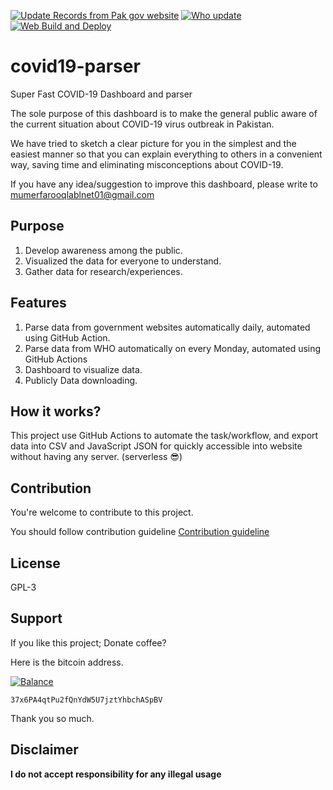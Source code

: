 [![Update Records from Pak gov website](https://github.com/lablnet/covid19-parser/actions/workflows/pk.yaml/badge.svg)](https://github.com/lablnet/covid19-parser/actions/workflows/pk.yaml)
[![Who update](https://github.com/lablnet/covid19-parser/actions/workflows/who.yaml/badge.svg)](https://github.com/lablnet/covid19-parser/actions/workflows/who.yaml)
[![Web Build and Deploy](https://github.com/lablnet/covid19-parser/actions/workflows/web_build.yml/badge.svg)](https://github.com/lablnet/covid19-parser/actions/workflows/web_build.yml)

# covid19-parser

Super Fast COVID-19 Dashboard and parser
  
  The sole purpose of this dashboard is to make the general public aware of the current situation about COVID-19 virus outbreak in Pakistan.

We have tried to sketch a clear picture for you in the simplest and the easiest manner so that you can explain everything to others in a convenient way, saving time and eliminating misconceptions about COVID-19.

If you have any idea/suggestion to improve this dashboard, please write to mumerfarooqlablnet01@gmail.com

## Purpose
1. Develop awareness among the public.
2. Visualized the data for everyone to understand.
3. Gather data for research/experiences.  

## Features
1. Parse data from government websites automatically daily, automated using GitHub Action.
2. Parse data from WHO automatically on every Monday, automated using GitHub Actions
3. Dashboard to visualize data.
4. Publicly Data downloading.

## How it works?
  This project use GitHub Actions to automate the task/workflow, and export data into CSV and JavaScript JSON for quickly accessible into website without having any server. (serverless  😎)

## Contribution
You're welcome to contribute to this project.

You should follow contribution guideline [Contribution guideline](https://github.com/lablnet/covid19-parser/blob/master/CONTRIBUTING.md)


## License

GPL-3

## Support

If you like this project; Donate coffee?

Here is the bitcoin address.

[![Balance](https://img.balancebadge.io/btc/37x6PA4qtPu2fQnYdW5U7jztYhbchASpBV.svg)](https://img.balancebadge.io/btc/37x6PA4qtPu2fQnYdW5U7jztYhbchASpBV.svg)

```37x6PA4qtPu2fQnYdW5U7jztYhbchASpBV```

Thank you so much.

## Disclaimer

**I do not accept responsibility for any illegal usage**
